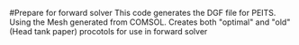 #Prepare for forward solver
This code generates the DGF file for PEITS. Using the Mesh generated from COMSOL. Creates both "optimal" and "old" (Head tank paper) procotols for use in forward solver
